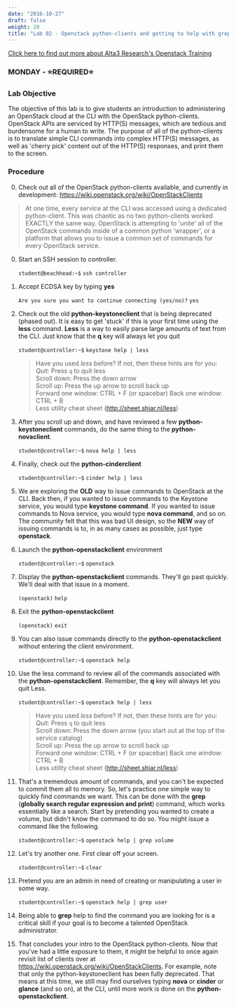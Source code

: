 ```yaml
---
date: "2016-10-27"
draft: false
weight: 20
title: "Lab 02 - Openstack python-clients and getting to help with grep"
---
```

[Click here to find out more about Alta3 Research's Openstack Training](https://alta3.com/courses/openstack)

### MONDAY - &#x2B50;REQUIRED&#x2B50;

### Lab Objective

The objective of this lab is to give students an introduction to administering an OpenStack cloud at the CLI with the OpenStack python-clients. OpenStack APIs are serviced by HTTP(S) messages, which are tedious and burdensome for a human to write. The purpose of all of the python-clients is to translate simple CLI commands into complex HTTP(S) messages, as well as 'cherry pick' content out of the HTTP(S) responses, and print them to the screen.

### Procedure

0. Check out all of the OpenStack python-clients available, and currently in development: https://wiki.openstack.org/wiki/OpenStackClients

  > At one time, every service at the CLI was accessed using a dedicated python-client. This was chaotic as no two python-clients worked EXACTLY the same way.  OpenStack is attempting to 'unite' all of the OpenStack commands inside of a common python 'wrapper', or a platform that allows you to issue a common set of commands for every OpenStack service. 

0. Start an SSH session to controller.

    `student@beachhead:~$` `ssh controller`
    
0. Accept ECDSA key by typing **yes**

    `Are you sure you want to continue connecting (yes/no)?` `yes`

0. Check out the old **python-keystoneclient** that is being deprecated (phased out). It is easy to get 'stuck' if this is your first time using the **less** command. **Less** is a way to easily parse large amounts of text from the CLI. Just know that the **q** key will always let you quit

    `student@controller:~$` `keystone help | less`
	
    > Have you used *less* before?  If not, then these hints are for you:  
    *Quit:* Press `q` to quit less  
    Scroll down: Press the down arrow  
    Scroll up: Press the up arrow to scroll back up  
    Forward one window: CTRL + F (or spacebar)
    Back one window: CTRL + B  
    Less utility cheat sheet (http://sheet.shiar.nl/less)

0. After you scroll up and down, and have reviewed a few **python-keystoneclient** commands, do the same thing to the **python-novaclient**.

    `student@controller:~$` `nova help | less`

0. Finally, check out the **python-cinderclient**

    `student@controller:~$` `cinder help | less`

0. We are exploring the **OLD** way to issue commands to OpenStack at the CLI. Back then, if you wanted to issue commands to the Keystone service, you would type **keystone command**. If you wanted to issue commands to Nova service, you would type **nova command**, and so on. The community felt that this was bad UI design, so the **NEW** way of issuing commands is to, in as many cases as possible, just type **openstack**.

0. Launch the **python-openstackclient** environment

    `student@controller:~$` `openstack`
	
0. Display the **python-openstackclient** commands. They'll go past quickly. We'll deal with that issue in a moment.
    
    `(openstack)` `help`

0. Exit the **python-openstackclient**
	
    `(openstack)` `exit`

0. You can also issue commands directly to the **python-openstackclient** without entering the client environment. 

    `student@controller:~$` `openstack help`

0. Use the less command to review all of the commands associated with the **python-openstackclient**. Remember, the **q** key will always let you quit Less.
	
    `student@controller:~$` `openstack help | less`
	
    > Have you used *less* before?  If not, then these hints are for you:  
    *Quit:* Press `q` to quit less  
    Scroll down: Press the down arrow (you start out at the top of the service catalog)  
    Scroll up: Press the up arrow to scroll back up  
    Forward one window: CTRL + F (or spacebar) 
    Back one window: CTRL + B  
    Less utility cheat sheet (http://sheet.shiar.nl/less)

0. That's a tremendous amount of commands, and you can't be expected to commit them all to memory. So, let's practice one simple way to quickly find commands we want. This can be done with the **grep** (**globally search regular expression and print**) command, which works essentially like a search. Start by pretending you wanted to create a volume, but didn't know the command to do so. You might issue a command like the following. 

    `student@controller:~$` `openstack help | grep volume`

0. Let's try another one. First clear off your screen.

    `student@controller:~$` `clear`

0. Pretend you are an admin in need of creating or manipulating a user in some way.

    `student@controller:~$` `openstack help | grep user`
    
0. Being able to **grep** help to find the command you are looking for is a critical skill if your goal is to become a talented OpenStack administrator.

0. That concludes your intro to the OpenStack python-clients. Now that you've had a little exposure to them, it might be helpful to once again revisit list of clients over at https://wiki.openstack.org/wiki/OpenStackClients. For example, note that only the python-keystoneclient has been fully deprecated. That means at this time, we still may find ourselves typing **nova** or **cinder** or **glance** (and so on), at the CLI, until more work is done on the **python-openstackclient**.
